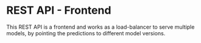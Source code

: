 # REST API - Frontend

This REST API is a frontend and works as a load-balancer to serve multiple models, by pointing the predictions to different model versions.
